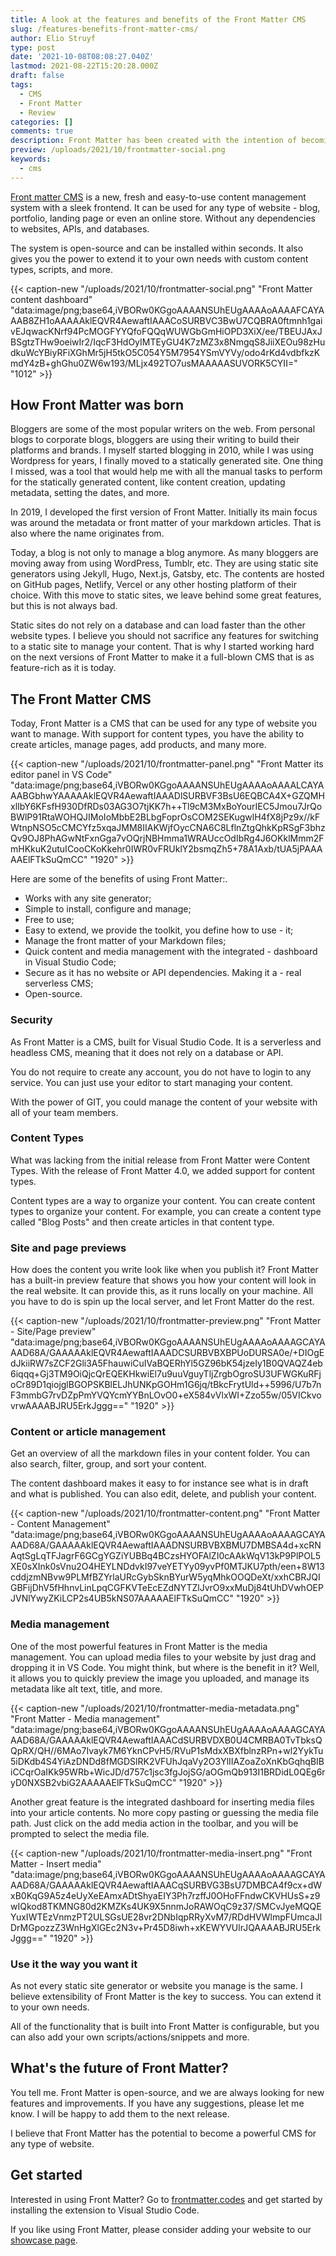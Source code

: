 ```yaml
---
title: A look at the features and benefits of the Front Matter CMS
slug: /features-benefits-front-matter-cms/
author: Elio Struyf
type: post
date: '2021-10-08T08:08:27.040Z'
lastmod: 2021-08-22T15:20:28.000Z
draft: false
tags:
  - CMS
  - Front Matter
  - Review
categories: []
comments: true
description: Front Matter has been created with the intention of becoming a simple and easy-to-use CMS. Read more about the features and benefits of the Front Matter CMS.
preview: /uploads/2021/10/frontmatter-social.png
keywords:
  - cms
---
```


[Front matter CMS](https://frontmatter.codes) is a new, fresh and easy-to-use content management system with a sleek frontend. It can be used for any type of website - blog, portfolio, landing page or even an online store. Without any dependencies to websites, APIs, and databases.

The system is open-source and can be installed within seconds. It also gives you the power to extend it to your own needs with custom content types, scripts, and more.

{{< caption-new "/uploads/2021/10/frontmatter-social.png" "Front Matter content dashboard"  "data:image/png;base64,iVBORw0KGgoAAAANSUhEUgAAAAoAAAAFCAYAAAB8ZH1oAAAAAklEQVR4AewaftIAAACoSURBVC3BwU7CQBRA0ftmnh1gaivEJqwacKNrf94PcMOGFYYQfoFQQqWUWGbGmHiOPD3XiX/ee/TBEUJAxJBSgtzTHw9oeiwIr2/IqcF3HdOyIMTEyGU4K7zMZ3x8NmgqS8JiiXEOu98zHudkuWcYBiyRFiXGhMr5jH5tkO5C054Y5M7954YSmVYVy/odo4rKd4vdbfkzKmdY4zB+ghGhu0ZW6w193/MLjx492TO7usMAAAAASUVORK5CYII=" "1012" >}}

## How Front Matter was born

Bloggers are some of the most popular writers on the web. From personal blogs to corporate blogs, bloggers are using their writing to build their platforms and brands. I myself started blogging in 2010, while I was using Wordpress for years, I finally moved to a statically generated site. One thing I missed, was a tool that would help me with all the manual tasks to perform for the statically generated content, like content creation, updating metadata, setting the dates, and more.

In 2019, I developed the first version of Front Matter. Initially its main focus was around the metadata or front matter of your markdown articles. That is also where the name originates from.

Today, a blog is not only to manage a blog anymore. As many bloggers are moving away from using WordPress, Tumblr, etc. They are using static site generators using Jekyll, Hugo, Next.js, Gatsby, etc. The contents are hosted on GitHub pages, Netlify, Vercel or any other hosting platform of their choice. With this move to static sites, we leave behind some great features, but this is not always bad.

Static sites do not rely on a database and can load faster than the other website types. I believe you should not sacrifice any features for switching to a static site to manage your content. That is why I started working hard on the next versions of Front Matter to make it a full-blown CMS that is as feature-rich as it is today.

## The Front Matter CMS

Today, Front Matter is a CMS that can be used for any type of website you want to manage. With support for content types, you have the ability to create articles, manage pages, add products, and many more.

{{< caption-new "/uploads/2021/10/frontmatter-panel.png" "Front Matter its editor panel in VS Code"  "data:image/png;base64,iVBORw0KGgoAAAANSUhEUgAAAAoAAAALCAYAAABGbhwYAAAAAklEQVR4AewaftIAAADlSURBVF3BsU6EQBCA4X+GZQMHxlIbY6KFsfH930DfRDs03AG3O7tjKK7h++Tl9cM3MxBoYourIEC5Jmou7JrQoBWlP91RtaWOHQJIMoIoMbbE2BLbgFoprOsCOM2SEKugwlH4fX8jPz9x//kFWtnpNSO5cCMCYfz5xqaJMM8IIAKWjfOycCNA6C8LflnZtgQhkKpRSgF3bhzQv9OJ8PhAGwNtFxnGga7vOQrjNBHmma1WRAUccOdIbRg4J6OKklMmm2FmHKkuK2utuICooCKoKkehr0IWR0vFRUklY2bsmqZh5+78A1Axb/tUA5jPAAAAAElFTkSuQmCC" "1920" >}}

Here are some of the benefits of using Front Matter:.

- Works with any site generator;
- Simple to install, configure and manage;
- Free to use;
- Easy to extend, we provide the toolkit, you define how to use - it;
- Manage the front matter of your Markdown files;
- Quick content and media management with the integrated - dashboard in Visual Studio Code;
- Secure as it has no website or API dependencies. Making it a - real serverless CMS;
- Open-source.

### Security

As Front Matter is a CMS, built for Visual Studio Code. It is a serverless and headless CMS, meaning that it does not rely on a database or API. 

You do not require to create any account, you do not have to login to any service. You can just use your editor to start managing your content. 

With the power of GIT, you could manage the content of your website with all of your team members.

### Content Types

What was lacking from the initial release from Front Matter were Content Types. With the release of Front Matter 4.0, we added support for content types. 

Content types are a way to organize your content. You can create content types to organize your content. For example, you can create a content type called "Blog Posts" and then create articles in that content type.

### Site and page previews

How does the content you write look like when you publish it? Front Matter has a built-in preview feature that shows you how your content will look in the real website. It can provide this, as it runs locally on your machine. All you have to do is spin up the local server, and let Front Matter do the rest.

{{< caption-new "/uploads/2021/10/frontmatter-preview.png" "Front Matter - Site/Page preview"  "data:image/png;base64,iVBORw0KGgoAAAANSUhEUgAAAAoAAAAGCAYAAAD68A/GAAAAAklEQVR4AewaftIAAADCSURBVBXBPUoDURSA0e/+DIOgEdJkiiRW7sZCF2Gli3A5FhauwiCuIVaBQERhYl5GZ96bK54jzeIy1B0QVAQZ4eb6iqqq+Gj3TM9OiQjcQrEQEKHkwiEl7u9uuVguyTljZrgbOgroSU3UFWGKuRFjoCr89D1qiojglBGOPSKBlELJhUNKpGOHm1G6jq/tBkcFrytUld++5996/U7b7nF3mmbG7rvDZpPmYVQYcmYYBnLOvO0+eX584vVlxWI+Zzo55w/05VICkvovrwAAAABJRU5ErkJggg==" "1920" >}}

### Content or article management

Get an overview of all the markdown files in your content folder. You can also search, filter, group, and sort your content. 

The content dashboard makes it easy to for instance see what is in draft and what is published. You can also edit, delete, and publish your content.

{{< caption-new "/uploads/2021/10/frontmatter-content.png" "Front Matter - Content Management"  "data:image/png;base64,iVBORw0KGgoAAAANSUhEUgAAAAoAAAAGCAYAAAD68A/GAAAAAklEQVR4AewaftIAAADNSURBVBXBMU7DMBSA4d+xcRNAqtSgLqTFJagrF6GCgYGZiYUBBq4BCzsHYOFAlZI0cAAkWqV13kP9PlPOL5XE0sXInk0sVnu2O4HEYLNDdvkI97veYETYy09yvPf0MTJKU7pth/een+8W13cddjzmNBvw9PLMfBZYrlaURcGybSknBYurW5yqMhkOOQDeXt/xxhCBRJQIGBFijDhV5fHhnvLinLpqCGFKVTeEcEZdNYTZlJvrO9xxMuDj84tUhDVwhOEPJVNlYwyZKiLCP2s4UB5kNS07AAAAAElFTkSuQmCC" "1920" >}}

### Media management

One of the most powerful features in Front Matter is the media management. You can upload media files to your website by just drag and dropping it in VS Code. You might think, but where is the benefit in it? Well, it allows you to quickly preview the image you uploaded, and manage its metadata like alt text, title, and more.

{{< caption-new "/uploads/2021/10/frontmatter-media-metadata.png" "Front Matter - Media management"  "data:image/png;base64,iVBORw0KGgoAAAANSUhEUgAAAAoAAAAGCAYAAAD68A/GAAAAAklEQVR4AewaftIAAACdSURBVDXB0U4CMRBA0TvTbksQQpRX/QH//6MAo7Ivayk7M6YknCPvH5/RVuP1sMdxXBXfblnzRPn+wl2YykTu5iDKdb4S4YiAzDNDd8fMGDSlRK2VFUhJqaVy2O3YlIIAZoaZoXnKbGqhqBIBiCCqrOaIKk95WRb+WicJD/d757c1jsc3fgJojSG/aOGmQb913I1BRDidL0QEg6ryD0NXSB2vbiG2AAAAAElFTkSuQmCC" "1920" >}}

Another great feature is the integrated dashboard for inserting media files into your article contents. No more copy pasting or guessing the media file path. Just click on the add media action in the toolbar, and you will be prompted to select the media file.

{{< caption-new "/uploads/2021/10/frontmatter-media-insert.png" "Front Matter - Insert media"  "data:image/png;base64,iVBORw0KGgoAAAANSUhEUgAAAAoAAAAGCAYAAAD68A/GAAAAAklEQVR4AewaftIAAACqSURBVG3BsU7DMBCA4f9cx+dWxB0KqG9A5z4eUyXeEAmxADtShyaEIY3Ph7rzffJ0OHoFFndwCKVHUsS+z9wIQkod8TKMNG80d2KMZKs4UK9X5nnmJoRAWOqC9z37/SMCvJyeMQQEYuxIWTEzVnmzPT2ULSGsUE28vr2DNbIqpRRyXvM7/RDdHVWlmpFUmcaJlDrMGpozzZ3WnHgXlGEc2N3v+Pr45D8iwh+xKEWYVUlrJQAAAABJRU5ErkJggg==" "1920" >}}

### Use it the way you want it

As not every static site generator or website you manage is the same. I believe extensibility of Front Matter is the key to success. You can extend it to your own needs.

All of the functionality that is built into Front Matter is configurable, but you can also add your own scripts/actions/snippets and more.

## What's the future of Front Matter?

You tell me. Front Matter is open-source, and we are always looking for new features and improvements. If you have any suggestions, please let me know. I will be happy to add them to the next release.

I believe that Front Matter has the potential to become a powerful CMS for any type of website.

## Get started

Interested in using Front Matter? Go to [frontmatter.codes](https://frontmatter.codes) and get started by installing the extension to Visual Studio Code.

If you like using Front Matter, please consider adding your website to our [showcase page](https://frontmatter.codes/showcase).
